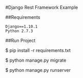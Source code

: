 #Django Rest Framework Example

##Requirements
```
Django==1.10.1
Python 2.7.3
```

##Run Project

$ pip install -r requirements.txt

$ python manage.py migrate

$ python manage.py runserver
